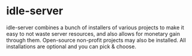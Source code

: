 # idle-server
idle-server combines a bunch of installers of various projects to make it easy to not waste server resources, and also allows for monetary gain through them. Open-source non-profit projects may also be installed. All installations are optional and you can pick &amp; choose.
